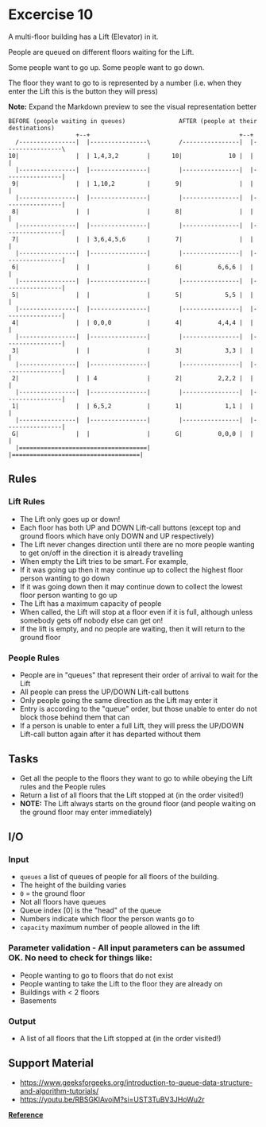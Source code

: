 # Excercise 10

A multi-floor building has a Lift (Elevator) in it.

People are queued on different floors waiting for the Lift.

Some people want to go up. Some people want to go down.

The floor they want to go to is represented by a number (i.e. when they enter the Lift this is the button they will press)

**Note:** Expand the Markdown preview to see the visual representation better

```
BEFORE (people waiting in queues)               AFTER (people at their destinations)
                   +--+                                          +--+ 
  /----------------|  |----------------\        /----------------|  |----------------\
10|                |  | 1,4,3,2        |      10|             10 |  |                |
  |----------------|  |----------------|        |----------------|  |----------------|
 9|                |  | 1,10,2         |       9|                |  |                |
  |----------------|  |----------------|        |----------------|  |----------------|
 8|                |  |                |       8|                |  |                |
  |----------------|  |----------------|        |----------------|  |----------------|
 7|                |  | 3,6,4,5,6      |       7|                |  |                |
  |----------------|  |----------------|        |----------------|  |----------------|
 6|                |  |                |       6|          6,6,6 |  |                |
  |----------------|  |----------------|        |----------------|  |----------------|
 5|                |  |                |       5|            5,5 |  |                |
  |----------------|  |----------------|        |----------------|  |----------------|
 4|                |  | 0,0,0          |       4|          4,4,4 |  |                |
  |----------------|  |----------------|        |----------------|  |----------------|
 3|                |  |                |       3|            3,3 |  |                |
  |----------------|  |----------------|        |----------------|  |----------------|
 2|                |  | 4              |       2|          2,2,2 |  |                |
  |----------------|  |----------------|        |----------------|  |----------------|
 1|                |  | 6,5,2          |       1|            1,1 |  |                |
  |----------------|  |----------------|        |----------------|  |----------------|
 G|                |  |                |       G|          0,0,0 |  |                |
  |====================================|        |====================================|
```

## Rules
### Lift Rules
- The Lift only goes up or down!
- Each floor has both UP and DOWN Lift-call buttons (except top and ground floors which have only DOWN and UP respectively)
- The Lift never changes direction until there are no more people wanting to get on/off in the direction it is already travelling
- When empty the Lift tries to be smart. For example,
- If it was going up then it may continue up to collect the highest floor person wanting to go down
- If it was going down then it may continue down to collect the lowest floor person wanting to go up
- The Lift has a maximum capacity of people
- When called, the Lift will stop at a floor even if it is full, although unless somebody gets off nobody else can get on!
- If the lift is empty, and no people are waiting, then it will return to the ground floor

### People Rules
- People are in "queues" that represent their order of arrival to wait for the Lift
- All people can press the UP/DOWN Lift-call buttons
- Only people going the same direction as the Lift may enter it
- Entry is according to the "queue" order, but those unable to enter do not block those behind them that can
- If a person is unable to enter a full Lift, they will press the UP/DOWN Lift-call button again after it has departed without them

## Tasks
- Get all the people to the floors they want to go to while obeying the Lift rules and the People rules
- Return a list of all floors that the Lift stopped at (in the order visited!)
- **NOTE:** The Lift always starts on the ground floor (and people waiting on the ground floor may enter immediately)


## I/O

### Input
- `queues` a list of queues of people for all floors of the building.
- The height of the building varies
- `0` = the ground floor
- Not all floors have queues
- Queue index [0] is the "head" of the queue
- Numbers indicate which floor the person wants go to
- `capacity` maximum number of people allowed in the lift

### Parameter validation - All input parameters can be assumed OK. No need to check for things like:
- People wanting to go to floors that do not exist
- People wanting to take the Lift to the floor they are already on
- Buildings with < 2 floors
- Basements

### Output
- A list of all floors that the Lift stopped at (in the order visited!)

## Support Material
- https://www.geeksforgeeks.org/introduction-to-queue-data-structure-and-algorithm-tutorials/
- https://youtu.be/RBSGKlAvoiM?si=UST3TuBV3JHoWu2r



**[Reference](https://www.codewars.com/kata/58905bfa1decb981da00009e)**